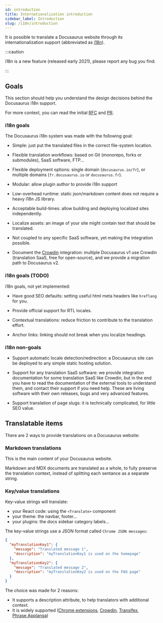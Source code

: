 ```yaml
---
id: introduction
title: Internationalization introduction
sidebar_label: Introduction
slug: /i18n/introduction
---
```


It is possible to translate a Docusaurus website through its internationalization support (abbreviated as [i18n](https://en.wikipedia.org/wiki/Internationalization_and_localization)).

:::caution

i18n is a new feature (released early 2021), please report any bug you find.

:::

## Goals

This section should help you understand the design decisions behind the Docusaurus i18n support.

For more context, you can read the initial [RFC](https://github.com/facebook/docusaurus/issues/3317) and [PR](https://github.com/facebook/docusaurus/pull/3325).

### i18n goals

The Docusaurus i18n system was made with the following goal:

- Simple: just put the translated files in the correct file-system location.

- Flexible translation workflows: based on Git (monorepo, forks or submodules), SaaS software, FTP...

- Flexible deployment options: single domain (`docusaurus.io/fr`), or multiple domains (`fr.docusaurus.io` or `docusaurus.fr`).

- Modular: allow plugin author to provide i18n support

- Low-overhead runtime: static json/markdown content does not require a heavy i18n JS library.

- Acceptable build-times: allow building and deploying localized sites independently.

- Localize assets: an image of your site might contain text that should be translated.

- Not coupled to any specific SaaS software, yet making the integration possible.

- Document the [Crowdin](http://crowdin.com/) integration: multiple Docusaurus v1 use Crowdin (translation SaaS, free for open-source), and we provide a migration path to Docusaurus v2.

### i18n goals (TODO)

i18n goals, not yet implemented:

- Have good SEO defaults: setting useful html meta headers like `hreflang` for you.

- Provide official support for RTL locales.

- Contextual translations: reduce friction to contribute to the translation effort.

- Anchor links: linking should not break when you localize headings.

### i18n non-goals

- Support automatic locale detection/redirection: a Docusaurus site can be deployed to any simple static hosting solution.

- Support for any translation SaaS software: we provide integration documentation for some translation SaaS like Crowdin, but in the end you have to read the documentation of the external tools to understand them, and contact their support if you need help. These are living software with their own releases, bugs and very advanced features.

- Support translation of page slugs: it is technically complicated, for little SEO value.

## Translatable items

There are 2 ways to provide translations on a Docusaurus website:

### Markdown translations

This is the main content of your Docusaurus website.

Markdown and MDX documents are translated as a whole, to fully preserve the translation context, instead of splitting each sentance as a separate string.

### Key/value translations

Key-value strings will translate:

- your React code: using the `<Translate>` component
- your theme: the navbar, footer...
- your plugins: the docs sidebar category labels...

The key-value strings use a JSON format called `Chrome JSON messages`:

```json
{
  "myTranslationKey1": {
    "message": "Translated message 1",
    "description": "myTranslationKey1 is used on the homepage"
  },
  "myTranslationKey2": {
    "message": "Translated message 2",
    "description": "myTranslationKey2 is used on the FAQ page"
  }
}
```

The choice was made for 2 reasons:

- It supports a description attribute, to help translators with additional context.
- It is widely supported ([Chrome extensions](https://developer.chrome.com/docs/extensions/mv2/i18n-messages/), [Crowdin](https://support.crowdin.com/file-formats/chrome-json/), [Transifex](https://docs.transifex.com/formats/chrome-json), [Phrase](https://help.phrase.com/help/chrome-json-messages),[Applanga](https://www.applanga.com/docs/formats/chrome_i18n_json))
